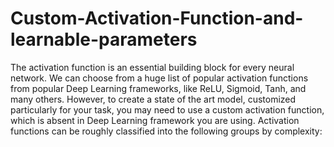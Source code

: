 # Custom-Activation-Function-and-learnable-parameters
The activation function is an essential building block for every neural network. We can choose from a huge list of popular activation functions from popular Deep Learning frameworks, like ReLU, Sigmoid, Tanh, and many others.   However, to create a state of the art model, customized particularly for your task, you may need to use a custom activation function, which is absent in Deep Learning framework you are using. Activation functions can be roughly classified into the following groups by complexity: 

